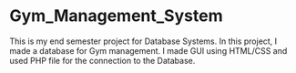 # Gym_Management_System
This is my end semester project for Database Systems. In this project, I made a database for Gym management. I made GUI using HTML/CSS and used PHP file for the connection to the Database.
